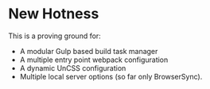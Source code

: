 # New Hotness

This is a proving ground for:

- A modular Gulp based build task manager
- A multiple entry point webpack configuration
- A dynamic UnCSS configuration
- Multiple local server options (so far only BrowserSync). 

